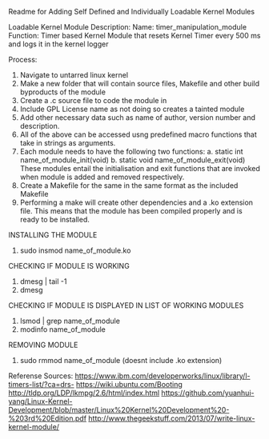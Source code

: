 Readme for Adding Self Defined and Individually Loadable Kernel Modules 

Loadable Kernel Module Description: 
Name: timer_manipulation_module 
Function: Timer based Kernel Module that resets Kernel Timer every 500 ms and logs it in the kernel logger 

Process: 
1. Navigate to untarred linux kernel 
2. Make a new folder that will contain source files, Makefile and other build byproducts of the module 
3. Create a .c source file to code the module in 
4. Include GPL License name as not doing so creates a tainted module 
5. Add other necessary data such as name of author, version number and description. 
6. All of the above can be accessed usng predefined macro functions that take in strings as arguments. 
7. Each module needs to have the following two functions: 
	a. static int name_of_module_init(void)
	b. static void name_of_module_exit(void)
   These modules entail the initialisation and exit functions that are invoked when module is added and removed respectively. 
8. Create a Makefile for the same in the same format  as the included Makefile 
9. Performing a make will create other dependencies and a .ko extension file. This means that the module has been compiled properly and is ready to be installed. 

INSTALLING THE MODULE 
1. sudo insmod name_of_module.ko 
 

CHECKING IF MODULE IS WORKING 
1. dmesg | tail -1
2. dmesg 

CHECKING IF MODULE IS DISPLAYED IN LIST OF WORKING MODULES 
1. lsmod | grep name_of_module 
2. modinfo name_of_module 

REMOVING MODULE
1. sudo rmmod name_of_module (doesnt include .ko extension)

Referense Sources: 
https://www.ibm.com/developerworks/linux/library/l-timers-list/?ca=drs-
https://wiki.ubuntu.com/Booting
http://tldp.org/LDP/lkmpg/2.6/html/index.html
https://github.com/yuanhui-yang/Linux-Kernel-Development/blob/master/Linux%20Kernel%20Development%20-%203rd%20Edition.pdf
http://www.thegeekstuff.com/2013/07/write-linux-kernel-module/

